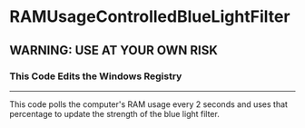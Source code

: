 # RAMUsageControlledBlueLightFilter
## WARNING: USE AT YOUR OWN RISK
### This Code Edits the Windows Registry


---

This code polls the computer's RAM usage every 2 seconds
and uses that percentage to update the strength of the blue light filter.
